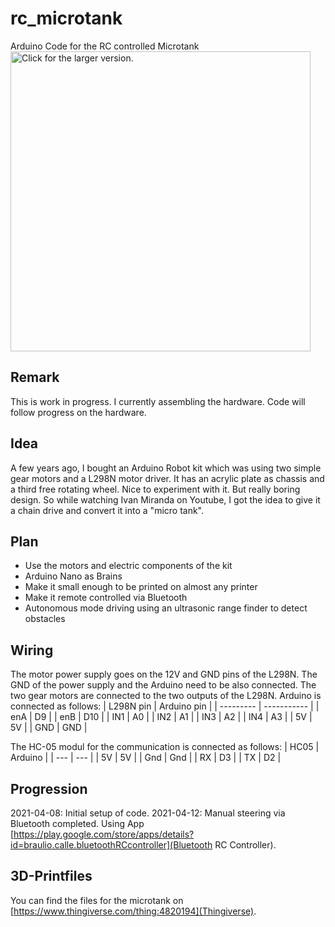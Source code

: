 # rc_microtank
Arduino Code for the RC controlled Microtank
<a href="https://drive.google.com/uc?export=view&id=13jPakLTa89Bc7pzKFUDFo72GJchOpb2N"><img src="https://drive.google.com/uc?export=view&id=13jPakLTa89Bc7pzKFUDFo72GJchOpb2N" style="width: 480px; max-width: 100%; height: auto" title="Click for the larger version." /></a>

## Remark
This is work in progress. I currently assembling the hardware. Code will follow progress on the hardware.

## Idea
A few years ago, I bought an Arduino Robot kit which was using two simple gear motors and a L298N motor driver.
It has an acrylic plate as chassis and a third free rotating wheel. Nice to experiment with it. But really 
boring design. So while watching Ivan Miranda on Youtube, I got the idea to give it a chain drive and convert it 
into a "micro tank".

## Plan
- Use the motors and electric components of the kit
- Arduino Nano as Brains
- Make it small enough to be printed on almost any printer
- Make it remote controlled via Bluetooth
- Autonomous mode driving using an ultrasonic range finder to detect obstacles

## Wiring
The motor power supply goes on the 12V and GND pins of the L298N. The GND of the power supply and the Arduino need to be also connected.
The two gear motors are connected to the two outputs of the L298N.
Arduino is connected as follows:
| L298N pin | Arduino pin |
| --------- | ----------- |
| enA       | D9          |
| enB       | D10         |
| IN1       | A0          |
| IN2       | A1          |
| IN3       | A2          |
| IN4       | A3          |
| 5V        | 5V          |
| GND       | GND         |

The HC-05 modul for the communication is connected as follows:
| HC05 | Arduino |
| --- | --- |
| 5V | 5V |
| Gnd | Gnd |
| RX | D3 |
| TX | D2 |



## Progression
2021-04-08: Initial setup of code. 
2021-04-12: Manual steering via Bluetooth completed. Using App [https://play.google.com/store/apps/details?id=braulio.calle.bluetoothRCcontroller](Bluetooth RC Controller).

## 3D-Printfiles
You can find the files for the microtank on [https://www.thingiverse.com/thing:4820194](Thingiverse).
